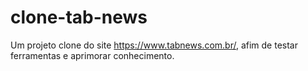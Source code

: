 # clone-tab-news

Um projeto clone do site https://www.tabnews.com.br/, afim de testar ferramentas e aprimorar conhecimento.

